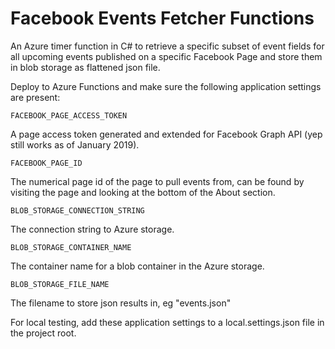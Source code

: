 # Facebook Events Fetcher Functions

An Azure timer function in C# to retrieve a specific subset of event fields for all upcoming events published on a specific Facebook Page and store them in blob storage as flattened json file.

Deploy to Azure Functions and make sure the following application settings are present:

```FACEBOOK_PAGE_ACCESS_TOKEN```

A page access token generated and extended for Facebook Graph API (yep still works as of January 2019).

```FACEBOOK_PAGE_ID```

The numerical page id of the page to pull events from, can be found by visiting the page and looking at the bottom of the About section.

```BLOB_STORAGE_CONNECTION_STRING```

The connection string to Azure storage.

```BLOB_STORAGE_CONTAINER_NAME```

The container name for a blob container in the Azure storage.

```BLOB_STORAGE_FILE_NAME```

The filename to store json results in, eg "events.json"

For local testing, add these application settings to a local.settings.json file in the project root.